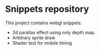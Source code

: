 # Snippets repository

This project contains webgl snippets.

* 2d parallax effect using only depth map.
* Arbitrary sprite draw
* Shader test for mobile timing